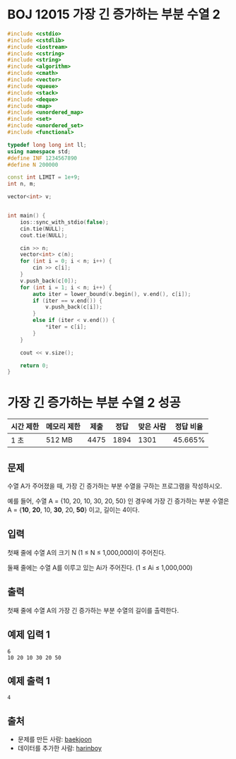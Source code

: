 # BOJ 12015 가장 긴 증가하는 부분 수열 2

```c++
#include <cstdio>
#include <cstdlib>
#include <iostream>
#include <cstring>
#include <string>
#include <algorithm>
#include <cmath>
#include <vector>
#include <queue>
#include <stack>
#include <deque>
#include <map>
#include <unordered_map>
#include <set>
#include <unordered_set>
#include <functional>

typedef long long int ll;
using namespace std;
#define INF 1234567890
#define N 200000

const int LIMIT = 1e+9;
int n, m;

vector<int> v;


int main() {
	ios::sync_with_stdio(false);
	cin.tie(NULL);
	cout.tie(NULL);

	cin >> n;
	vector<int> c(n);
	for (int i = 0; i < n; i++) {
		cin >> c[i];	
	}
	v.push_back(c[0]);
	for (int i = 1; i < n; i++) {
		auto iter = lower_bound(v.begin(), v.end(), c[i]);
		if (iter == v.end()) {
			v.push_back(c[i]);
		}
		else if (iter < v.end()) {
			*iter = c[i];
		}
	}

	cout << v.size();

	return 0;
}


```





# 가장 긴 증가하는 부분 수열 2 성공

| 시간 제한 | 메모리 제한 | 제출 | 정답 | 맞은 사람 | 정답 비율 |
| --------- | ----------- | ---- | ---- | --------- | --------- |
| 1 초      | 512 MB      | 4475 | 1894 | 1301      | 45.665%   |

## 문제

수열 A가 주어졌을 때, 가장 긴 증가하는 부분 수열을 구하는 프로그램을 작성하시오.

예를 들어, 수열 A = {10, 20, 10, 30, 20, 50} 인 경우에 가장 긴 증가하는 부분 수열은 A = {**10**, **20**, 10, **30**, 20, **50**} 이고, 길이는 4이다.

## 입력

첫째 줄에 수열 A의 크기 N (1 ≤ N ≤ 1,000,000)이 주어진다.

둘째 줄에는 수열 A를 이루고 있는 Ai가 주어진다. (1 ≤ Ai ≤ 1,000,000)

## 출력

첫째 줄에 수열 A의 가장 긴 증가하는 부분 수열의 길이를 출력한다.



## 예제 입력 1

```
6
10 20 10 30 20 50
```

## 예제 출력 1

```
4
```



## 출처

- 문제를 만든 사람: [baekjoon](https://www.acmicpc.net/user/baekjoon)
- 데이터를 추가한 사람: [harinboy](https://www.acmicpc.net/user/harinboy)